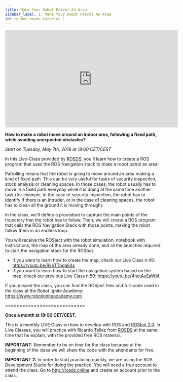 ```yaml
---
title: Make Your Robot Patrol An Area
sidebar_label: 1. Make Your Robot Patrol An Area
id: rosbot-rosds-tutorial-1
---
```


<iframe width="560" height="315" src="https://www.youtube.com/embed/p-ZG6E-PZVA" frameborder="0" allow="accelerometer; autoplay; encrypted-media; gyroscope; picture-in-picture" allowfullscreen></iframe>
<br>

**How to make a robot move around an indoor area, following a fixed path, while avoiding unexpected obstacles?**

_Start on Tuesday, May 7th, 2019 at 18:00 CET/CEST_

In this Live-Class provided by [ROSDS](http://www.theconstructsim.com/), you'll learn how to create a ROS program that uses the ROS Navigation stack to make a robot patrol an area!

Patrolling means that the robot is going to move around an area making a kind of fixed path. This can be very useful for tasks of security inspection, stock analysis or cleaning spaces. In those cases, the robot usually has to move in a fixed path everyday while it is doing at the same time another task (for example, in the case of security inspection, the robot has to identify if there is an intruder, or in the case of cleaning spaces, the robot has to clean all the ground it is moving through).

In the class, we'll define a procedure to capture the main points of the trajectory that the robot has to follow. Then, we will create a ROS program that calls the ROS Navigation Stack with those points, making the robot follow them in an endless loop.

You will receive the ROSject with the robot simulation, notebook with instructions, the map of the area already done, and all the launches required to start the navigation stack for the ROSbot.

- If you want to learn how to create the map, check our Live Class n.49: https://youtu.be/RknTTpga64s
- If you want to learn how to start the navigation system based on the map, check our previous Live Class n.50: https://youtu.be/4nctAuEaWbI

If you missed the class, you can find the ROSject files and full-code used in the class at the Robot Ignite Academy: https://www.robotigniteacademy.com

============================

**Once a month at 18:00 CET/CEST.**

This is a monthly LIVE Class on how to develop with ROS and [ROSbot 2.0](https://store.husarion.com/collections/dev-kits/products/rosbot). In Live Classes, you will practice with Ricardo Tellez from [ROSDS](http://www.theconstructsim.com/) at the same time that he explain, with the provided free ROS material.

**IMPORTANT:** Remember to be on time for the class because at the beginning of the class we will share the code with the attendants for free.

**IMPORTANT 2:** In order to start practicing quickly, we are using the ROS Development Studio for doing the practice. You will need a free account to attend the class. Go to http://rosds.online and create an account prior to the class.
